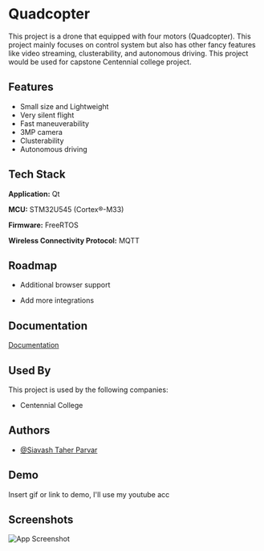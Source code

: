 # Quadcopter

This project is a drone that equipped with four motors (Quadcopter). This project mainly focuses on control system but also has other fancy features like video streaming, clusterability, and autonomous driving. This project would be used for capstone Centennial college project.


## Features

- Small size and Lightweight
- Very silent flight
- Fast maneuverability
- 3MP camera
- Clusterability
- Autonomous driving


## Tech Stack

**Application:** Qt

**MCU:** STM32U545 (Cortex®-M33)

**Firmware:** FreeRTOS

**Wireless Connectivity Protocol:** MQTT


## Roadmap

- Additional browser support

- Add more integrations


## Documentation

[Documentation](https://github.com/mend0z0/QuadCopter/tree/main/Doc)


## Used By

This project is used by the following companies:

- Centennial College

## Authors

- [@Siavash Taher Parvar](https://www.github.com/mend0z0)


## Demo

Insert gif or link to demo, I'll use my youtube acc


## Screenshots

![App Screenshot](https://via.placeholder.com/468x300?text=App+Screenshot+Here)
